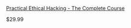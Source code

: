 [Practical Ethical Hacking - The Complete Course](https://academy.tcm-sec.com/p/practical-ethical-hacking-the-complete-course)

$29.99